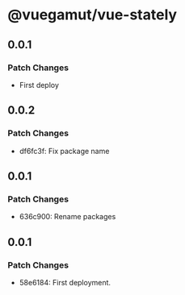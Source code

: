 # @vuegamut/vue-stately

## 0.0.1

### Patch Changes

- First deploy

## 0.0.2

### Patch Changes

- df6fc3f: Fix package name

## 0.0.1

### Patch Changes

- 636c900: Rename packages

## 0.0.1

### Patch Changes

- 58e6184: First deployment.
